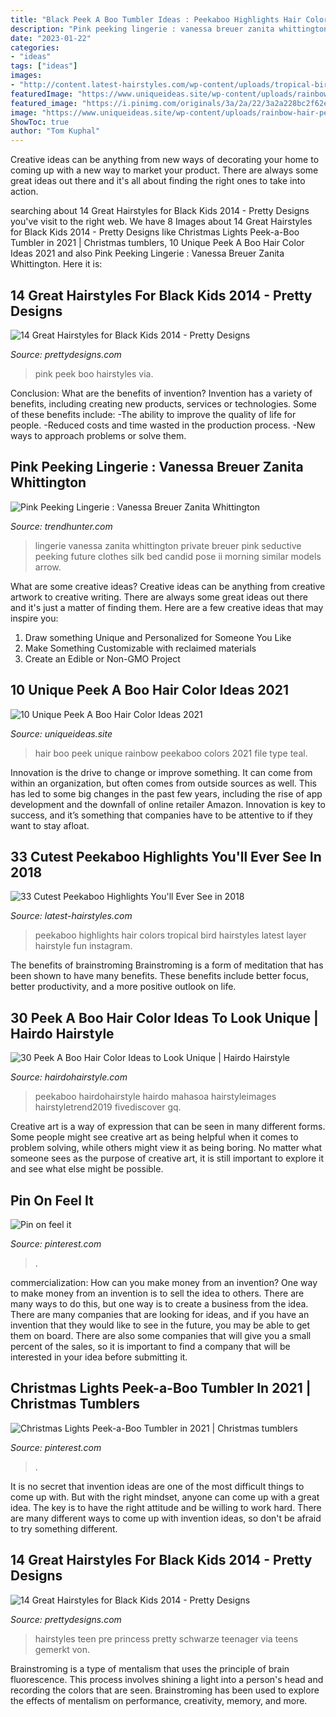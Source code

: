 ```yaml
---
title: "Black Peek A Boo Tumbler Ideas : Peekaboo Highlights Hair Colors Tropical Bird Hairstyles Latest Layer Hairstyle Fun Instagram"
description: "Pink peeking lingerie : vanessa breuer zanita whittington"
date: "2023-01-22"
categories:
- "ideas"
tags: ["ideas"]
images:
- "http://content.latest-hairstyles.com/wp-content/uploads/tropical-bird-peekaboo-peekaboo-highlights-1000x1000.jpg"
featuredImage: "https://www.uniqueideas.site/wp-content/uploads/rainbow-hair-peekaboo-hair-colors-ideas-peekaboo-hair.jpg"
featured_image: "https://i.pinimg.com/originals/3a/2a/22/3a2a228bc2f62ed6c4897082bac213c9.jpg"
image: "https://www.uniqueideas.site/wp-content/uploads/rainbow-hair-peekaboo-hair-colors-ideas-peekaboo-hair.jpg"
ShowToc: true
author: "Tom Kuphal"
---
```



Creative ideas can be anything from new ways of decorating your home to coming up with a new way to market your product. There are always some great ideas out there and it's all about finding the right ones to take into action.

	

		
searching about 14 Great Hairstyles for Black Kids 2014 - Pretty Designs you've visit to the right web. We have 8 Images about 14 Great Hairstyles for Black Kids 2014 - Pretty Designs like Christmas Lights Peek-a-Boo Tumbler in 2021 | Christmas tumblers, 10 Unique Peek A Boo Hair Color Ideas 2021 and also Pink Peeking Lingerie : Vanessa Breuer Zanita Whittington. Here it is:
		
    
## 14 Great Hairstyles For Black Kids 2014 - Pretty Designs

<img loading=lazy src="http://www.prettydesigns.com/wp-content/uploads/2014/07/PEEK-A-BOO-PINK.jpg" onerror="this.onerror=null;this.src='https://tse2.mm.bing.net/th?id=OIP.VXyQbqOK9TZtR5xBIyXycgHaKx&amp;pid=15.1';" alt="14 Great Hairstyles for Black Kids 2014 - Pretty Designs">

_Source: prettydesigns.com_

>pink peek boo hairstyles via. 

	

Conclusion: What are the benefits of invention?
Invention has a variety of benefits, including creating new products, services or technologies. Some of these benefits include: 
-The ability to improve the quality of life for people. 
-Reduced costs and time wasted in the production process.
-New ways to approach problems or solve them.

    
## Pink Peeking Lingerie : Vanessa Breuer Zanita Whittington

<img loading=lazy src="http://cdn.trendhunterstatic.com/thumbs/vanessa-breuer-zanita-whittington.jpeg" onerror="this.onerror=null;this.src='https://tse3.mm.bing.net/th?id=OIP.DB7rkZOJQXcLn5dzGphd2AHaLI&amp;pid=15.1';" alt="Pink Peeking Lingerie : Vanessa Breuer Zanita Whittington">

_Source: trendhunter.com_

>lingerie vanessa zanita whittington private breuer pink seductive peeking future clothes silk bed candid pose ii morning similar models arrow. 

	

What are some creative ideas?
Creative ideas can be anything from creative artwork to creative writing. There are always some great ideas out there and it's just a matter of finding them. Here are a few creative ideas that may inspire you:
1. Draw something Unique and Personalized for Someone You Like
2. Make Something Customizable with reclaimed materials
3. Create an Edible or Non-GMO Project

    
## 10 Unique Peek A Boo Hair Color Ideas 2021

<img loading=lazy src="https://www.uniqueideas.site/wp-content/uploads/rainbow-hair-peekaboo-hair-colors-ideas-peekaboo-hair.jpg" onerror="this.onerror=null;this.src='https://tse1.mm.bing.net/th?id=OIP.XFcvao7Y-KfrtRR77yVL4AHaJQ&amp;pid=15.1';" alt="10 Unique Peek A Boo Hair Color Ideas 2021">

_Source: uniqueideas.site_

>hair boo peek unique rainbow peekaboo colors 2021 file type teal. 

	

Innovation is the drive to change or improve something. It can come from within an organization, but often comes from outside sources as well. This has led to some big changes in the past few years, including the rise of app development and the downfall of online retailer Amazon. Innovation is key to success, and it’s something that companies have to be attentive to if they want to stay afloat.

    
## 33 Cutest Peekaboo Highlights You&#039;ll Ever See In 2018

<img loading=lazy src="http://content.latest-hairstyles.com/wp-content/uploads/tropical-bird-peekaboo-peekaboo-highlights-1000x1000.jpg" onerror="this.onerror=null;this.src='https://tse3.mm.bing.net/th?id=OIP.xu7FrmFR07cIPNjCi2gFcQHaHa&amp;pid=15.1';" alt="33 Cutest Peekaboo Highlights You&#039;ll Ever See in 2018">

_Source: latest-hairstyles.com_

>peekaboo highlights hair colors tropical bird hairstyles latest layer hairstyle fun instagram. 

	

The benefits of brainstroming
Brainstroming is a form of meditation that has been shown to have many benefits. These benefits include better focus, better productivity, and a more positive outlook on life.

    
## 30 Peek A Boo Hair Color Ideas To Look Unique | Hairdo Hairstyle

<img loading=lazy src="https://www.hairdohairstyle.com/wp-content/uploads/2019/11/Peek-A-Boo-Hair-Color-1.jpg" onerror="this.onerror=null;this.src='https://tse3.mm.bing.net/th?id=OIP.7rmSLODWyA2n01BcuvUqfQHaJ3&amp;pid=15.1';" alt="30 Peek A Boo Hair Color Ideas to Look Unique | Hairdo Hairstyle">

_Source: hairdohairstyle.com_

>peekaboo hairdohairstyle hairdo mahasoa hairstyleimages hairstyletrend2019 fivediscover gq. 

	

Creative art is a way of expression that can be seen in many different forms. Some people might see creative art as being helpful when it comes to problem solving, while others might view it as being boring. No matter what someone sees as the purpose of creative art, it is still important to explore it and see what else might be possible.

    
## Pin On Feel It

<img loading=lazy src="https://i.pinimg.com/originals/57/04/ae/5704ae2a0c117bf2f50152f15ad91fdf.jpg" onerror="this.onerror=null;this.src='https://tse4.mm.bing.net/th?id=OIP.-RF5U9Q91LbURqfLLKw7AAHaJ4&amp;pid=15.1';" alt="Pin on feel it">

_Source: pinterest.com_

>. 

	

commercialization: How can you make money from an invention?
One way to make money from an invention is to sell the idea to others. There are many ways to do this, but one way is to create a business from the idea. There are many companies that are looking for ideas, and if you have an invention that they would like to see in the future, you may be able to get them on board. There are also some companies that will give you a small percent of the sales, so it is important to find a company that will be interested in your idea before submitting it.

    
## Christmas Lights Peek-a-Boo Tumbler In 2021 | Christmas Tumblers

<img loading=lazy src="https://i.pinimg.com/originals/3a/2a/22/3a2a228bc2f62ed6c4897082bac213c9.jpg" onerror="this.onerror=null;this.src='https://tse1.mm.bing.net/th?id=OIP.sOdAytekWTToQm5Deiet6wHaLH&amp;pid=15.1';" alt="Christmas Lights Peek-a-Boo Tumbler in 2021 | Christmas tumblers">

_Source: pinterest.com_

>. 

	

It is no secret that invention ideas are one of the most difficult things to come up with. But with the right mindset, anyone can come up with a great idea. The key is to have the right attitude and be willing to work hard. There are many different ways to come up with invention ideas, so don't be afraid to try something different.

    
## 14 Great Hairstyles For Black Kids 2014 - Pretty Designs

<img loading=lazy src="http://www.prettydesigns.com/wp-content/uploads/2014/07/PRE-TEEN-PRINCESS.jpg" onerror="this.onerror=null;this.src='https://tse4.mm.bing.net/th?id=OIP.nKDtGyIHBTFP6NzKB7niJAHaKv&amp;pid=15.1';" alt="14 Great Hairstyles for Black Kids 2014 - Pretty Designs">

_Source: prettydesigns.com_

>hairstyles teen pre princess pretty schwarze teenager via teens gemerkt von. 

	

Brainstroming is a type of mentalism that uses the principle of brain fluorescence. This process involves shining a light into a person's head and recording the colors that are seen. Brainstroming has been used to explore the effects of mentalism on performance, creativity, memory, and more.

